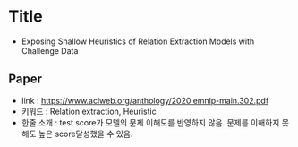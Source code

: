 ﻿# Title
- Exposing Shallow Heuristics of Relation Extraction Models with Challenge Data

## Paper

- link : https://www.aclweb.org/anthology/2020.emnlp-main.302.pdf
- 키워드 : Relation extraction, Heuristic
- 한줄 소개 : test score가 모델의 문제 이해도를 반영하지 않음. 문제를 이해하지 못해도 높은 score달성했을 수 있음. 

